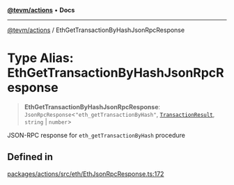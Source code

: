 [**@tevm/actions**](../README.md) • **Docs**

***

[@tevm/actions](../globals.md) / EthGetTransactionByHashJsonRpcResponse

# Type Alias: EthGetTransactionByHashJsonRpcResponse

> **EthGetTransactionByHashJsonRpcResponse**: `JsonRpcResponse`\<`"eth_getTransactionByHash"`, [`TransactionResult`](TransactionResult.md), `string` \| `number`\>

JSON-RPC response for `eth_getTransactionByHash` procedure

## Defined in

[packages/actions/src/eth/EthJsonRpcResponse.ts:172](https://github.com/evmts/tevm-monorepo/blob/main/packages/actions/src/eth/EthJsonRpcResponse.ts#L172)

